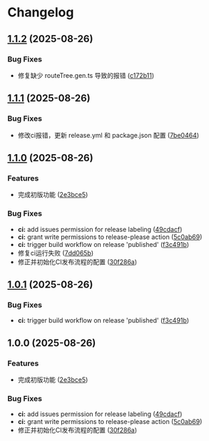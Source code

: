 # Changelog

## [1.1.2](https://github.com/bosens-China/Reverb/compare/v1.1.1...v1.1.2) (2025-08-26)


### Bug Fixes

* 修复缺少 routeTree.gen.ts 导致的报错 ([c172b11](https://github.com/bosens-China/Reverb/commit/c172b11046b4080286d4bf52396ac8e8f7145ffe))

## [1.1.1](https://github.com/bosens-China/Reverb/compare/v1.1.0...v1.1.1) (2025-08-26)


### Bug Fixes

* 修改ci报错，更新 release.yml 和 package.json 配置 ([7be0464](https://github.com/bosens-China/Reverb/commit/7be0464c6f8546b9ed276e54f06b680b0e14892d))

## [1.1.0](https://github.com/bosens-China/Reverb/compare/v1.0.1...v1.1.0) (2025-08-26)


### Features

* 完成初版功能 ([2e3bce5](https://github.com/bosens-China/Reverb/commit/2e3bce5afe8dadb05ddabe42ed93ba6bad122ebe))


### Bug Fixes

* **ci:** add issues permission for release labeling ([49cdacf](https://github.com/bosens-China/Reverb/commit/49cdacf3e711d2f0e8b08746d0a63db9c78aff87))
* **ci:** grant write permissions to release-please action ([5c0ab69](https://github.com/bosens-China/Reverb/commit/5c0ab699296b2d4116a82db382f9f454f406f486))
* **ci:** trigger build workflow on release 'published' ([f3c491b](https://github.com/bosens-China/Reverb/commit/f3c491b55a3cfb53183c14c36ae01d605e0ab2c5))
* 修复ci运行失败 ([7dd065b](https://github.com/bosens-China/Reverb/commit/7dd065be58afd51362505257eca3145cb5b092de))
* 修正并初始化CI发布流程的配置 ([30f286a](https://github.com/bosens-China/Reverb/commit/30f286ab037a903fce45dfd7ee78361f4a712565))

## [1.0.1](https://github.com/bosens-China/Reverb/compare/xiaosheng-v1.0.0...xiaosheng-v1.0.1) (2025-08-26)


### Bug Fixes

* **ci:** trigger build workflow on release 'published' ([f3c491b](https://github.com/bosens-China/Reverb/commit/f3c491b55a3cfb53183c14c36ae01d605e0ab2c5))

## 1.0.0 (2025-08-26)


### Features

* 完成初版功能 ([2e3bce5](https://github.com/bosens-China/Reverb/commit/2e3bce5afe8dadb05ddabe42ed93ba6bad122ebe))


### Bug Fixes

* **ci:** add issues permission for release labeling ([49cdacf](https://github.com/bosens-China/Reverb/commit/49cdacf3e711d2f0e8b08746d0a63db9c78aff87))
* **ci:** grant write permissions to release-please action ([5c0ab69](https://github.com/bosens-China/Reverb/commit/5c0ab699296b2d4116a82db382f9f454f406f486))
* 修正并初始化CI发布流程的配置 ([30f286a](https://github.com/bosens-China/Reverb/commit/30f286ab037a903fce45dfd7ee78361f4a712565))
